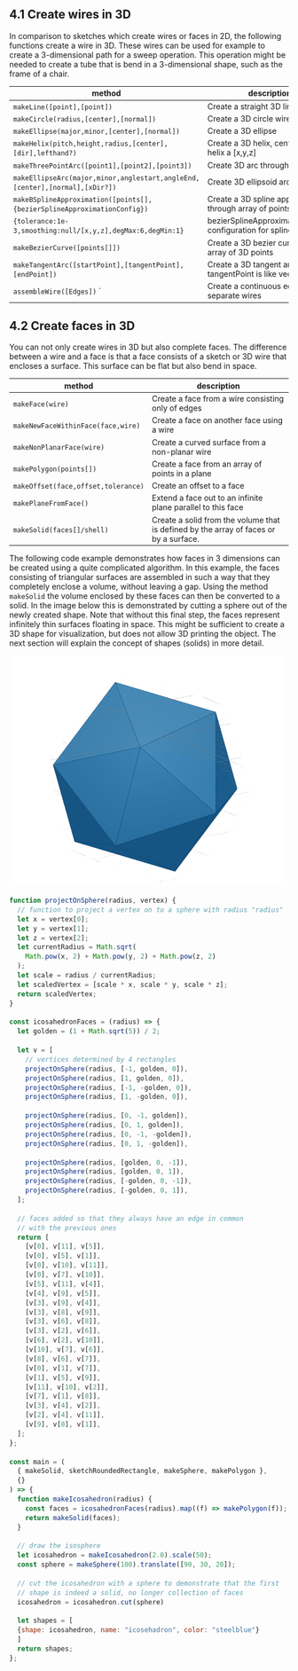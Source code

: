 ## 4.1 Create wires in 3D 
In comparison to sketches which create wires or faces in 2D, the following functions create a wire in 3D. These wires can be used for example to create a 3-dimensional path for a sweep operation. This operation might be needed to create a tube that is bend in a 3-dimensional shape, such as the frame of a chair. 

| method                                                               | description                  |
|----------------------------------------------------------------------|------------------------------|
| `makeLine([point],[point]) `                                         | Create a straight 3D line    |
| `makeCircle(radius,[center],[normal])`                               | Create a 3D circle wire      |
| `makeEllipse(major,minor,[center],[normal])`                         | Create a 3D ellipse          |
| `makeHelix(pitch,height,radius,[center],[dir],lefthand?)`            | Create a 3D helix, center and helix a [x,y,z]|
| `makeThreePointArc([point1],[point2],[point3])`                      | Create 3D arc through 3 points |
| `makeEllipseArc(major,minor,anglestart,angleEnd,[center],[normal],[xDir?])`| Create 3D ellipsoid arc  |
| `makeBSplineApproximation([points[],{bezierSplineApproximationConfig})`| Create a 3D spline approximation through array of points |
| `{tolerance:1e-3,smoothing:null/[x,y,z],degMax:6,degMin:1}`          | bezierSplineApproximationConfig, configuration for spline | 
| `makeBezierCurve([points[]])`                                        | Create a 3D bezier curve through array of 3D points|
| `makeTangentArc([startPoint],[tangentPoint],[endPoint])`             | Create a 3D tangent arc, tangentPoint is like vector |   
| `assembleWire([Edges])`   `                                          | Create a continuous edge from separate wires | 


## 4.2 Create faces in 3D

You can not only create wires in 3D but also complete faces. The difference between a wire and a face is that a face consists of a sketch or 3D wire that encloses a surface. This surface can be flat but also bend in space. 

| method                                | description                  |
|---------------------------------------|------------------------------|
| `makeFace(wire)`                      | Create a face from a wire consisting only of edges
| `makeNewFaceWithinFace(face,wire)`    | Create a face on another face using a wire   
| `makeNonPlanarFace(wire)`             | Create a curved surface from a non-planar wire
| `makePolygon(points[])`               | Create a face from an array of points in a plane
| `makeOffset(face,offset,tolerance)`   | Create an offset to a face
| `makePlaneFromFace() `                | Extend a face out to an infinite plane parallel to this face
| `makeSolid(faces[]/shell)`            | Create a solid from the volume that is defined by the array of faces or by a surface. 


The following code example demonstrates how faces in 3 dimensions can be created using a quite complicated algorithm. In this example, the faces consisting of triangular surfaces are assembled in such a way that they completely enclose a volume, without leaving a gap. Using the method `makeSolid` the volume enclosed by these faces can then be converted to a solid. In the image below this is demonstrated by cutting a sphere out of the newly created shape. Note that without this final step, the faces represent infinitely thin surfaces floating in space. This might be sufficient to create a 3D shape for visualization, but does not allow 3D printing the object. The next section will explain the concept of shapes (solids) in more detail. 

<img alt="Icosahedron shape created from faces" src="https://github.com/raydeleu/ReplicadManual/blob/main/images/icosahedron.png" width="500"> 

``` javascript
function projectOnSphere(radius, vertex) {
  // function to project a vertex on to a sphere with radius "radius"
  let x = vertex[0];
  let y = vertex[1];
  let z = vertex[2];
  let currentRadius = Math.sqrt(
    Math.pow(x, 2) + Math.pow(y, 2) + Math.pow(z, 2)
  );
  let scale = radius / currentRadius;
  let scaledVertex = [scale * x, scale * y, scale * z];
  return scaledVertex;
}

const icosahedronFaces = (radius) => {
  let golden = (1 + Math.sqrt(5)) / 2;

  let v = [
    // vertices determined by 4 rectangles
    projectOnSphere(radius, [-1, golden, 0]),
    projectOnSphere(radius, [1, golden, 0]),
    projectOnSphere(radius, [-1, -golden, 0]),
    projectOnSphere(radius, [1, -golden, 0]),

    projectOnSphere(radius, [0, -1, golden]),
    projectOnSphere(radius, [0, 1, golden]),
    projectOnSphere(radius, [0, -1, -golden]),
    projectOnSphere(radius, [0, 1, -golden]),

    projectOnSphere(radius, [golden, 0, -1]),
    projectOnSphere(radius, [golden, 0, 1]),
    projectOnSphere(radius, [-golden, 0, -1]),
    projectOnSphere(radius, [-golden, 0, 1]),
  ];

  // faces added so that they always have an edge in common
  // with the previous ones
  return [
    [v[0], v[11], v[5]],
    [v[0], v[5], v[1]],
    [v[0], v[10], v[11]],
    [v[0], v[7], v[10]],
    [v[5], v[11], v[4]],
    [v[4], v[9], v[5]],
    [v[3], v[9], v[4]],
    [v[3], v[8], v[9]],
    [v[3], v[6], v[8]],
    [v[3], v[2], v[6]],
    [v[6], v[2], v[10]],
    [v[10], v[7], v[6]],
    [v[8], v[6], v[7]],
    [v[0], v[1], v[7]],
    [v[1], v[5], v[9]],
    [v[11], v[10], v[2]],
    [v[7], v[1], v[8]],
    [v[3], v[4], v[2]],
    [v[2], v[4], v[11]],
    [v[9], v[8], v[1]],
  ];
};

const main = (
  { makeSolid, sketchRoundedRectangle, makeSphere, makePolygon },
  {}
) => {
  function makeIcosahedron(radius) {
    const faces = icosahedronFaces(radius).map((f) => makePolygon(f));
    return makeSolid(faces);
  }

  // draw the isosphere
  let icosahedron = makeIcosahedron(2.0).scale(50);
  const sphere = makeSphere(100).translate([90, 30, 20]);
  
  // cut the icosahedron with a sphere to demonstrate that the first 
  // shape is indeed a solid, no longer collection of faces
  icosahedron = icosahedron.cut(sphere)

  let shapes = [
  {shape: icosahedron, name: "icosehadron", color: "steelblue"}
  ]
  return shapes;
};

```
